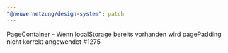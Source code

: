 ```yaml
---
"@neuvernetzung/design-system": patch
---
```


PageContainer - Wenn localStorage bereits vorhanden wird pagePadding nicht korrekt angewendet #1275
